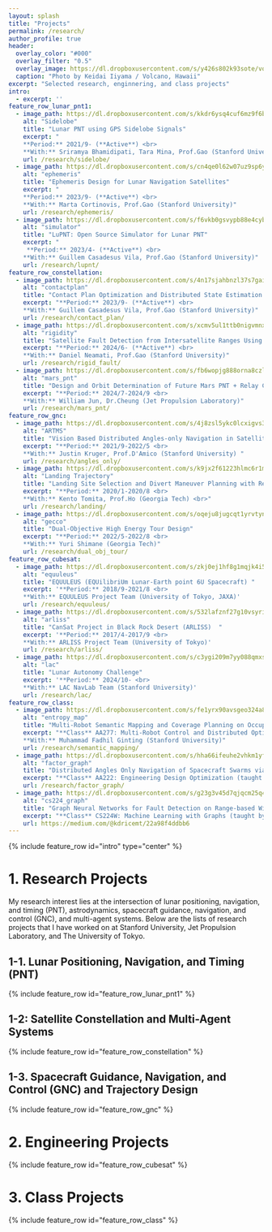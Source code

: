 ```yaml
---
layout: splash
title: "Projects"
permalink: /research/
author_profile: true
header:
  overlay_color: "#000"
  overlay_filter: "0.5"
  overlay_image: https://dl.dropboxusercontent.com/s/y426s802k93sote/volcano.jpg?dl=0
  caption: "Photo by Keidai Iiyama / Volcano, Hawaii"
excerpt: "Selected research, enginnering, and class projects"
intro: 
  - excerpt: ''
feature_row_lunar_pnt1:
  - image_path: https://dl.dropboxusercontent.com/s/kkdr6ysq4cuf6mz9f6b29/Sidelobe_32.png?rlkey=ug0zf436mgxacldh1i0xmv86t&dl=0
    alt: "Sidelobe"
    title: "Lunar PNT using GPS Sidelobe Signals"
    excerpt: "
    **Period:** 2021/9- (**Active**) <br>
    **With:** Sriramya Bhamidipati, Tara Mina, Prof.Gao (Stanford University)"
    url: /research/sidelobe/
  - image_path: https://dl.dropboxusercontent.com/s/cn4qe0l62w07uz9sp6yoo/Ephemeris_32.png?rlkey=o78zx27m31gey0oy9a6whdkce&dl=0
    alt: "ephemeris"
    title: "Ephemeris Design for Lunar Navigation Satellites"
    excerpt: "
    **Period:** 2023/9- (**Active**) <br>
    **With:** Marta Cortinovis, Prof.Gao (Stanford University)"
    url: /research/ephemeris/
  - image_path: https://dl.dropboxusercontent.com/s/f6vkb0gsvypb88e4cybft/simulator_landscape.png?rlkey=0c65f7rtfwt0jqr62isc8asy5&dl=0
    alt: "simulator"
    title: "LuPNT: Open Source Simulator for Lunar PNT"
    excerpt: "
     **Period:** 2023/4- (**Active**) <br>
    **With:** Guillem Casadesus Vila, Prof.Gao (Stanford University)"
    url: /research/lupnt/
feature_row_constellation:
  - image_path: https://dl.dropboxusercontent.com/s/4n17sjahbnzl37s7gaika/dtn_link.gif?rlkey=4b98ld2ogiz7sql4wa3qxitxm&st=o7qsh9io&dl=0
    alt: "contactplan"
    title: "Contact Plan Optimization and Distributed State Estimation for Delay Torelant Satellite Network"
    excerpt: "**Period:** 2023/9- (**Active**) <br>
    **With:** Guillem Casadesus Vila, Prof.Gao (Stanford University)"
    url: /research/contact_plan/
  - image_path: https://dl.dropboxusercontent.com/s/xcmv5ul1ttb0nigvmnx5l/sv_distribution3.png?rlkey=n88radllutoe56hzhmitoljtb&st=q9x8ukdt&dl=0
    alt: "rigidity"
    title: "Satellite Fault Detection from Intersatellite Ranges Using Redundantly Rigid Graphs"
    excerpt: "**Period:** 2024/6- (**Active**) <br>
    **With:** Daniel Neamati, Prof.Gao (Stanford University)" 
    url: /research/rigid_fault/
  - image_path: https://dl.dropboxusercontent.com/s/fb6wopjg888orna8czlgp/Constellation_GS3d-ezgif.com-crop.gif?rlkey=4g577t2eka50houx5hpgvahl4&st=kfymw0c7&dl=0
    alt: "mars_pnt"
    title: "Design and Orbit Determination of Future Mars PNT + Relay Constellation"
    excerpt: "**Period:** 2024/7-2024/9 <br>
    **With:** William Jun, Dr.Cheung (Jet Propulsion Laboratory)" 
    url: /research/mars_pnt/
feature_row_gnc:
  - image_path: https://dl.dropboxusercontent.com/s/4j8zsl5ykc0lcxigvs37u/ARTMS_32.png?rlkey=750qz3qu2yp7w2yiqfolgknrl&dl=0
    alt: "ARTMS"
    title: "Vision Based Distributed Angles-only Navigation in Satellite Swarms (ARTMS)" 
    excerpt: "**Period:** 2021/9-2022/5 <br>
    **With:** Justin Kruger, Prof.D'Amico (Stanford University) "
    url: /research/angles_only/
  - image_path: https://dl.dropboxusercontent.com/s/k9jx2f61223hlmc6r1mke/landing_trajectory_32.png?rlkey=4zomxszw1hlrta4rhjna3ihfj&dl=0
    alt: "Landing Trajectory"
    title: "Landing Site Selection and Divert Maneuver Planning with Reinforcement Learning"
    excerpt: "**Period:** 2020/1-2020/8 <br>
    **With:** Kento Tomita, Prof.Ho (Georgia Tech) <br>"
    url: /research/landing/
  - image_path: https://dl.dropboxusercontent.com/s/oqeju8jugcqt1yrvtynzw/gecco_32.png?rlkey=u3evslv1tas0nr5s3pr06js9l&dl=0
    alt: "gecco"
    title: "Dual-Objective High Energy Tour Design"
    excerpt: "**Period:** 2022/5-2022/8 <br>
    **With:** Yuri Shimane (Georgia Tech)"
    url: /research/dual_obj_tour/
feature_row_cubesat:
  - image_path: https://dl.dropboxusercontent.com/s/zkj0ej1hf8g1mqjk4i5fh/equuleus_32.jpg?rlkey=40ywuodkeehptvjamdeypyct0&dl=0
    alt: "equuleus"
    title: "EQUULEUS (EQUilibriUm Lunar-Earth point 6U Spacecraft) "
    excerpt: '**Period:** 2018/9-2021/8 <br>
    **With:** EQUULEUS Project Team (University of Tokyo, JAXA)'
    url: /research/equuleus/
  - image_path: https://dl.dropboxusercontent.com/s/532lafznf27g10vsyrim7/arliss.jpg?rlkey=lxccz3710dzs2tjyn0hxfofym&dl=0
    alt: "arliss"
    title: "CanSat Project in Black Rock Desert (ARLISS)  "
    excerpt: '**Period:** 2017/4-2017/9 <br>
    **With:** ARLISS Project Team (University of Tokyo)'
    url: /research/arliss/
  - image_path: https://dl.dropboxusercontent.com/s/c3ygi209m7yy088qmxsy2/lac_simulator.png?rlkey=02zcy1malsm016zcd61jipcxt&st=p075coh1&dl=0
    alt: "lac"
    title: "Lunar Autonomy Challenge"
    excerpt: '**Period:** 2024/10- <br>
    **With:** LAC NavLab Team (Stanford University)'
    url: /research/lac/
feature_row_class:
  - image_path: https://dl.dropboxusercontent.com/s/fe1yrx90avsgeo324a8uc/entropy_map_32.png?rlkey=zktoyiqlxyw9fhur75xsqv8s8&dl=0
    alt: "entropy_map"
    title: "Multi-Robot Semantic Mapping and Coverage Planning on Occupancy Grids"
    excerpt: "**Class** AA277: Multi-Robot Control and Distributed Optimization (taught by Prof.Schwager) <br>
    **With:** Muhammad Fadhil Ginting (Stanford University)"
    url: /research/semantic_mapping/
  - image_path: https://dl.dropboxusercontent.com/s/hha66ifeuhe2vhkm1yf4j/Factor_Graph_32.png?rlkey=cxhmk0eubqflii8uw4zes6r3z&dl=0
    alt: "factor_graph"
    title: "Distributed Angles Only Navigation of Spacecraft Swarms via Factor-Graph Optimaization "
    excerpt: "**Class** AA222: Engineering Design Optimization (taught by Prof.Kochenderfer)"
    url: /research/factor_graph/
  - image_path: https://dl.dropboxusercontent.com/s/g23g3v45d7qjqcm25q4t7/gnn.png?rlkey=cg7r6ts0bymeti5xok9pcdkrd&st=9tit6sbw&dl=0
    alt: "cs224_graph"
    title: "Graph Neural Networks for Fault Detection on Range-based Wireless Sensor Network Localization"
    excerpt: "**Class** CS224W: Machine Learning with Graphs (taught by Jure Leskovec)"
    url: https://medium.com/@kdricemt/22a98f4ddbb6
---
```


{% include feature_row id="intro" type="center" %}

# 1. Research Projects
My research interest lies at the intersection of lunar positioning, navigation, and timing (PNT), astrodynamics, spacecraft guidance, navigation, and control (GNC), and multi-agent systems. Below are the lists of research projects that I have worked on at Stanford University, Jet Propulsion Laboratory, and The University of Tokyo.

## 1-1. Lunar Positioning, Navigation, and Timing (PNT)
{% include feature_row id="feature_row_lunar_pnt1" %}

## 1-2: Satellite Constellation and Multi-Agent Systems
{% include feature_row id="feature_row_constellation" %}

## 1-3. Spacecraft Guidance, Navigation, and Control (GNC) and Trajectory Design
{% include feature_row id="feature_row_gnc" %}

# 2. Engineering Projects
{% include feature_row id="feature_row_cubesat" %}

# 3. Class Projects
{% include feature_row id="feature_row_class" %}